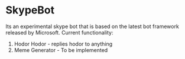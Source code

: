 # SkypeBot
Its an experimental skype bot that is based on the latest bot framework released by Microsoft.
Current functionality:
 1) Hodor Hodor - replies hodor to anything
 2) Meme Generator - To be implemented
